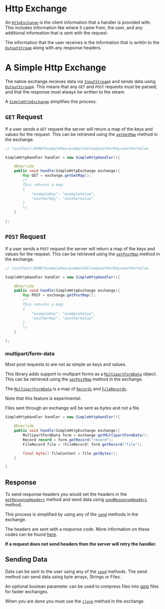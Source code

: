 # Http Exchange

An [`HttpExchange`](https://docs.oracle.com/en/java/javase/11/docs/api/jdk.httpserver/com/sun/net/httpserver/HttpExchange.html) is the client information that a handler is provided with.
This includes information like where it came from, the user, and any additional information that is sent with the request.


The information that the user receives is the information that is writtin to the [`OutputStream`](https://docs.oracle.com/en/java/javase/11/docs/api/jdk.httpserver/com/sun/net/httpserver/HttpExchange.html#getResponseBody()) along with any response headers.

<!-- simple http exchange -->
# A Simple Http Exchange

The native exchange recieves data via  [`InputStream`](https://docs.oracle.com/en/java/javase/11/docs/api/jdk.httpserver/com/sun/net/httpserver/HttpExchange.html#getRequestBody())s and sends data using [`OutputStream`](https://docs.oracle.com/en/java/javase/11/docs/api/jdk.httpserver/com/sun/net/httpserver/HttpExchange.html#getResponseBody())s. This means that any `GET` and `POST` requests must be parsed; and that the response must always be written to the steam.

A [`SimpleHttpExchange`](/simplehttpserver/documentation/com/kttdevelopment/simplehttpserver/SimpleHttpExchange.html) simplifies this process.

<!-- get -->
## `GET` Request

If a user sends a `GET` request the server will return a map of the keys and values for the request. This can be retrieved using the [`getGetMap`](/simplehttpserver/documentation/com/kttdevelopment/simplehttpserver/SimpleHttpExchange.html#getGetMap()) method in the exchange.

```java
// localhost:8080?exampleKey=exampleValue&anotherKey=anotherValue

SimpleHttpHandler handler = new SimpleHttpHandler(){

    @Override
    public void handle(SimpleHttpExchange exchange){
        Map GET = exchange.getGetMap();
        /*
        This returns a map:
        {
            "exampleKey": "exampleValue",
            "anotherKey": "anotherValue"
        }
        */
    }

};
```

<!-- post -->
## `POST` Request


If a user sends a `POST` request the server will return a map of the keys and values for the request. This can be retrieved using the [`getPostMap`](/simplehttpserver/documentation/com/kttdevelopment/simplehttpserver/SimpleHttpExchange.html#getPostMap()) method in the exchange.

```java
// localhost:8080?exampleKey=exampleValue&anotherKey=anotherValue

SimpleHttpHandler handler = new SimpleHttpHandler(){

    @Override
    public void handle(SimpleHttpExchange exchange){
        Map POST = exchange.getPostMap();
        /*
        This returns a map:
        {
            "exampleKey": "exampleValue",
            "anotherKey": "anotherValue"
        }
        */
    }

};
```

### multipart/form-data

Most post requests to are not as simple as keys and values.

This library adds support to multipart forms as a [`MultipartFormData`](/simplehttpserver/documentation/com/kttdevelopment/simplehttpserver/MultipartFormData.html) object. This can be retrieved using the [`getPostMap`](/simplehttpserver/documentation/com/kttdevelopment/simplehttpserver/SimpleHttpExchange.html#getMultipartFormData()) method in the exchange.

The [`MultipartFormData`](/simplehttpserver/documentation/com/kttdevelopment/simplehttpserver/MultipartFormData.html) is a map of [`Records`](/simplehttpserver/documentation/com/kttdevelopment/simplehttpserver/Recors.html) and [`FileRecords`](/simplehttpserver/documentation/com/kttdevelopment/simplehttpserver/FileRecord.html).

Note that this feature is experimental.

Files sent through an exchange will be sent as bytes and not a file.


```java
SimpleHttpHandler handler = new SimpleHttpHandler(){

    @Override
    public void handle(SimpleHttpExchange exchange){
        MultipartFormData form = exchange.getMultipartFormData();
        Record record = form.getRecord("record");
        FileRecord file = (FileRecord) form.getRecord("file");

        final byte[] fileContent = file.getBytes();
    }

}
```

<!-- response -->
## Response

To send response headers you would set the headers in the [`getResponseHeaders`](/simplehttpserver/documentation/com/kttdevelopment/simplehttpserver/SimpleHttpExchange.html#getResponseHeaders()) method and send data using [`sendResponseHeaders`](/simplehttpserver/documentation/com/kttdevelopment/simplehttpserver/SimpleHttpExchange.html#sendResponseHeaders(int,long)) method. 

This process is simplified by using any of the [`send`](/simplehttpserver/documentation/com/kttdevelopment/simplehttpserver/SimpleHttpExchange.html#send(java.lang.String)) methods in the exchange.

The headers are sent with a response code. More information on these codes can be found [here](https://www.iana.org/assignments/http-status-codes/http-status-codes.xhtml).

**If a request does not send headers then the server will retry the handler.**

<!-- send -->
## Sending Data

Data can be sent to the user using any of the [`send`](/simplehttpserver/documentation/com/kttdevelopment/simplehttpserver/SimpleHttpExchange.html#send(byte%5B%5D)) methods. The send method can send data using byte arrays, Strings or Files.

An optional boolean parameter can be used to compress files into [gzip](https://en.wikipedia.org/wiki/Gzip) files for faster exchanges.

When you are done you must use the [`close`](/simplehttpserver/documentation/com/kttdevelopment/simplehttpserver/SimpleHttpExchange.html#close()) method in the exchange.